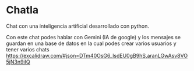 # ChatIa
Chat con una inteligencia artificial desarrollado con python.

Con este chat podes hablar con Gemini (IA de google) y los mensajes se guardan en una base de datos en la cual podes crear varios usuarios y tener varios chats
https://excalidraw.com/#json=DTm40OsG6_lsdEU0gB9hS,aranLGwAsv8VO5jN3n9iIQ
